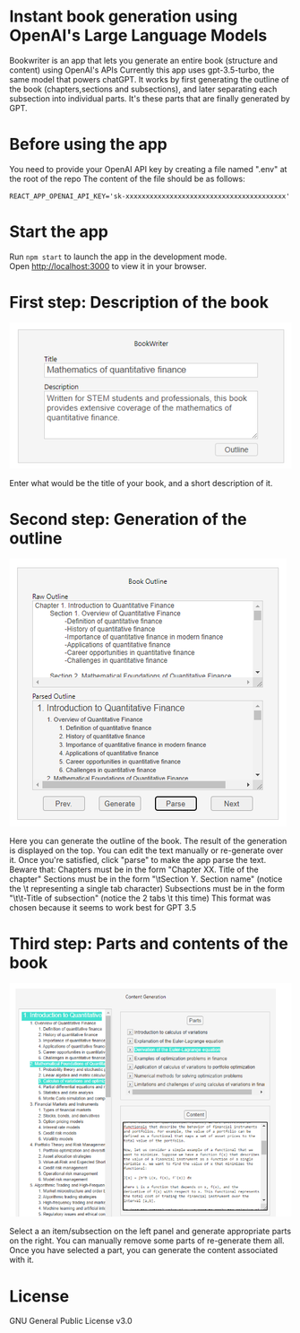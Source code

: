 # Instant book generation using OpenAI's Large Language Models

Bookwriter is an app that lets you generate an entire book (structure and content) using OpenAI's APIs
Currently this app uses gpt-3.5-turbo, the same model that powers chatGPT.
It works by first generating the outline of the book (chapters,sections and subsections), and later separating each subsection into individual parts.
It's these parts that are finally generated by GPT.

# Before using the app

You need to provide your OpenAI API key by creating a file named ".env" at the root of the repo
The content of the file should be as follows:
```
REACT_APP_OPENAI_API_KEY='sk-xxxxxxxxxxxxxxxxxxxxxxxxxxxxxxxxxxxxxxxx'
```

# Start the app

Run `npm start` to launch the app in the development mode.\
Open [http://localhost:3000](http://localhost:3000) to view it in your browser.

# First step: Description of the book

![Book description input](/description.png)

Enter what would be the title of your book, and a short description of it.

# Second step: Generation of the outline

![Outline generation and parsing](/outline_generation.png)

Here you can generate the outline of the book.
The result of the generation is displayed on the top. You can edit the text manually or re-generate over it.
Once you're satisfied, click "parse" to make the app parse the text.
Beware that:
Chapters must be in the form "Chapter XX. Title of the chapter"
Sections must be in the form "\tSection Y. Section name" (notice the \t representing a single tab character)
Subsections must be in the form "\t\t-Title of subsection" (notice the 2 tabs \t this time)
This format was chosen because it seems to work best for GPT 3.5

# Third step: Parts and contents of the book

![Parts and content generation](/content_generation.png)

Select a an item/subsection on the left panel and generate appropriate parts on the right.
You can manually remove some parts of re-generate them all.
Once you have selected a part, you can generate the content associated with it.

# License

GNU General Public License v3.0
